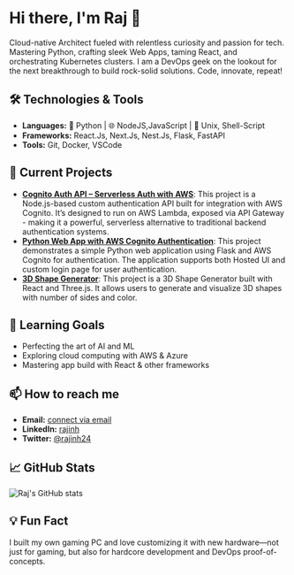  # Hi there, I'm Raj 👋

 Cloud-native Architect fueled with relentless curiosity and passion for tech. Mastering Python, crafting sleek Web Apps, taming React, and orchestrating Kubernetes clusters. I am a DevOps geek on the lookout for the next breakthrough to build rock-solid solutions. Code, innovate, repeat!

 ## 🛠️ Technologies & Tools

 - **Languages:** 🐍 Python | 🌐 NodeJS,JavaScript | 🐚 Unix, Shell-Script
 - **Frameworks:** React.Js, Next.Js, Nest.Js, Flask, FastAPI
 - **Tools:** Git, Docker, VSCode

 ## 🔭 Current Projects
 - **[Cognito Auth API – Serverless Auth with AWS](https://github.com/rajks24/cognito-auth-api)**: This project is a Node.js-based custom authentication API built for integration with AWS Cognito. It’s designed to run on AWS Lambda, exposed via API Gateway - making it a powerful, serverless alternative to traditional backend authentication systems.
 - **[Python Web App with AWS Cognito Authentication](https://github.com/rajks24/python-webapp-with-cognito-auth)**: This project demonstrates a simple Python web application using Flask and AWS Cognito for authentication. The application supports both Hosted UI and custom login page for user authentication.
 - **[3D Shape Generator](https://github.com/rajks24/3d-shape-generator)**: This project is a 3D Shape Generator built with React and Three.js. It allows users to generate and visualize 3D shapes with number of sides and color.

 ## 🌱 Learning Goals

 - Perfecting the art of AI and ML
 - Exploring cloud computing with AWS & Azure
 - Mastering app build with React & other frameworks

 ## 📫 How to reach me

 - **Email:** [connect via email](mailto:connect@rajeshscribe.com)
 - **LinkedIn:** [rajinh](https://www.linkedin.com/in/rajinh)
 - **Twitter:** [@rajinh24](https://x.com/rajinh24)

 ## 📈 GitHub Stats

 ![Raj's GitHub stats](https://github-readme-stats.vercel.app/api?username=rajks24&show_icons=true&theme=radical)

 ## 💡 Fun Fact

 I built my own gaming PC and love customizing it with new hardware—not just for gaming, but also for hardcore development and DevOps proof-of-concepts.
